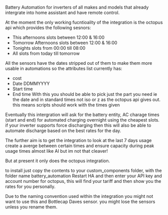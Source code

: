 Battery Automation for inverters of all makes and models that already intergrate into home assistant and have remote control. 

At the moment the only working fucntioality of the integration is the octopus api which provides the following sesnors:
- This afternoons slots between 12:00 & 16:00
- Tomorrow Afternoons slots between 12:00 & 16:00
- Tonights slots from 00:00 till 08:00
- All slots from today till tomorrow

All the sensors have the dates stripped out of them to make them more usable in automations so the attributes list currently has: 
- cost
- Date DDMMYYYY
- Start time
- End time
With this you should be able to pick just the part you need ie the date and in standard times not iso or z as the octopus api gives out. this means scripts should work with the times given

Eventually this intergration will ask for the battery entity, AC charage times (start and end) for automated charging overnight using the cheapest slots. if your inverter supports force discharging then this will also be able to automate discharge based on the best rates
for the day. 

The further aim is to get the integration to look at the last 7 days usage create a averge between certain times and ensure capacity during peak usage times almost like AI but im not that cleaver! 

But at present it only does the octopus integration. 

to install just copy the contents to your custom_components folder, with the folder name battery_automation
Restart HA and then enter your API key and account number for octopus, this will find your tariff and then show you the rates for you personally. 

Due to the naming convention used within the integration you might not want to use this and Bottlecap Daves sensor. you might lose the sensors unless you rename them. 

